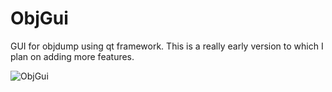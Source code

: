 # ObjGui
GUI for objdump using qt framework. This is a really early version to which I plan on adding more features.

![ObjGui](https://github.com/jubal-R/ObjGui/blob/master/screenshots/objGui.png)
